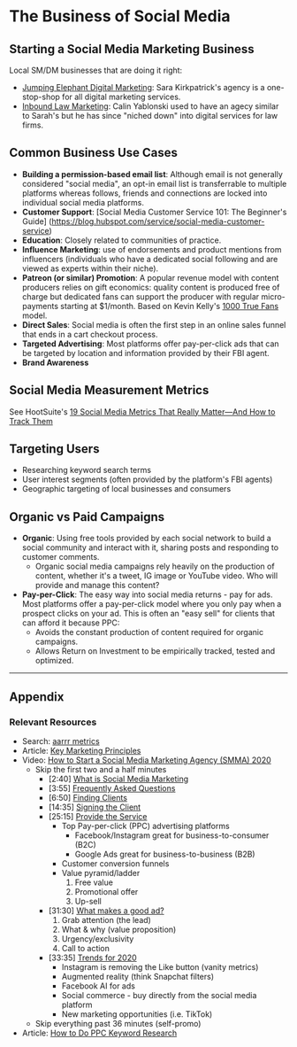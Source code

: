 # The Business of Social Media
## Starting a Social Media Marketing Business
Local SM/DM businesses that are doing it right:
- [Jumping Elephant Digital Marketing](https://jumpingelephant.guru/): Sara Kirkpatrick's agency is a one-stop-shop for all digital marketing services.
- [Inbound Law Marketing](https://www.inboundlawmarketing.com/): Calin Yablonski used to have an agecy similar to Sarah's but he has since "niched down" into digital services for law firms.

## Common Business Use Cases
- **Building a permission-based email list**: Although email is not generally considered "social media", an opt-in email list is transferrable to multiple platforms whereas follows, friends and connections are locked into individual social media platforms.
- **Customer Support**: [Social Media Customer Service 101: The Beginner's Guide] (https://blog.hubspot.com/service/social-media-customer-service)
- **Education**: Closely related to communities of practice.
- **Influence Marketing**: use of endorsements and product mentions from influencers (individuals who have a dedicated social following and are viewed as experts within their niche).
- **Patreon (or similar) Promotion**: A popular revenue model with content producers relies on gift economics: quality content is produced free of charge but dedicated fans can support the producer with regular micro-payments starting at $1/month. Based on Kevin Kelly's [1000 True Fans](https://kk.org/thetechnium/1000-true-fans/) model.
- **Direct Sales**: Social media is often the first step in an online sales funnel that ends in a cart 
checkout process.
- **Targeted Advertising**: Most platforms offer pay-per-click ads that can be targeted by location and information provided by their FBI agent.
- **Brand Awareness**

## Social Media Measurement Metrics
See HootSuite's [19 Social Media Metrics That Really Matter—And How to Track Them](https://blog.hootsuite.com/social-media-metrics/)

## Targeting Users
- Researching keyword search terms
- User interest segments (often provided by the platform's FBI agents)
- Geographic targeting of local businesses and consumers

## Organic vs Paid Campaigns
- **Organic**: Using free tools provided by each social network to build a social community and interact with it, sharing posts and responding to customer comments.
  - Organic social media campaigns rely heavily on the production of content, whether it's a tweet, IG image or YouTube video. Who will provide and manage this content?
- **Pay-per-Click**: The easy way into social media returns - pay for ads. Most platforms offer a pay-per-click model where you only pay when a prospect clicks on your ad. This is often an "easy sell" for clients that can afford it because PPC:
  - Avoids the constant production of content required for organic campaigns.
  - Allows Return on Investment to be empirically tracked, tested and optimized.

---
## Appendix
### Relevant Resources
- Search: [aarrr metrics](https://www.google.com/search?q=aarrr+metrics)
- Article: [Key Marketing Principles](https://www.oberlo.ca/blog/marketing-principles)
- Video: [How to Start a Social Media Marketing Agency (SMMA) 2020](https://youtu.be/754pSl_wm1E)
  - Skip the first two and a half minutes
    - [2:40] [What is Social Media Marketing](https://youtu.be/754pSl_wm1E?t=160)
    - [3:55] [Frequently Asked Questions](https://youtu.be/754pSl_wm1E?t=238)
    - [6:50] [Finding Clients](https://youtu.be/754pSl_wm1E?t=412)
    - [14:35] [Signing the Client](https://youtu.be/754pSl_wm1E?t=877)
    - [25:15] [Provide the Service](https://youtu.be/754pSl_wm1E?t=1516)
      - Top Pay-per-click (PPC) advertising platforms
        - Facebook/Instagram great for business-to-consumer (B2C)
        - Google Ads great for business-to-business (B2B)
      - Customer conversion funnels
      - Value pyramid/ladder
          1. Free value
          2. Promotional offer
          3. Up-sell
    - [31:30] [What makes a good ad?](https://youtu.be/754pSl_wm1E?t=1890)
        1. Grab attention (the lead)
        2. What & why (value proposition)
        3. Urgency/exclusivity
        4. Call to action
    - [33:35] [Trends for 2020](https://youtu.be/754pSl_wm1E?t=2017)
      - Instagram is removing the Like button (vanity metrics)
      - Augmented reality (think Snapchat filters)
      - Facebook AI for ads
      - Social commerce - buy directly from the social media platform
      - New marketing opportunities (i.e. TikTok)
  - Skip everything past 36 minutes (self-promo)
- Article: [How to Do PPC Keyword Research](https://www.searchenginejournal.com/ppc-keyword-research/298625/)